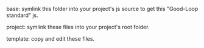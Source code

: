 

base: 
    symlink this folder into your project's js source to get this "Good-Loop standard" js.

project:
    symlink these files into your project's root folder.

template:
    copy and edit these files.
